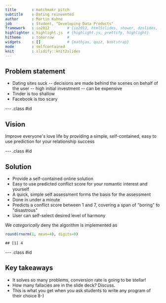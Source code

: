 ```yaml
---
title       : matchmakr pitch
subtitle    : Dating reinvented
author      : Martin Kuhne
job         : Student, "Developing Data Products"
framework   : io2012        # {io2012, html5slides, shower, dzslides, ...}
highlighter : highlight.js  # {highlight.js, prettify, highlight}
hitheme     : tomorrow      # 
widgets     : []            # {mathjax, quiz, bootstrap}
mode        : selfcontained
knit        : slidify::knit2slides
---
```


## Problem statement

- Dating sites suck
-- decisions are made behind the scenes on behalf of the user
-- high initial investment
-- can be expensive
- Tinder is too shallow
- Facebook is too scary

--- .class #id 

## Vision

Improve everyone's love life by providing a simple, self-contained, easy to use prediction for your relationship success

--- .class #id 

## Solution

- Provide a self-contained online solution
- Easy to use predicted conflict score for your romantic interest and yourself
- A quick, simple self assessment forms the basis for the assessment
- Done in under a minute
- Predicts a conflict score between 1 and 7, covering a span of "boring" to "disastrous"
- User can self-select desired level of harmony

We *categorically* deny the algorithm is implemented as

```r
round(rnorm(1, mean=4), digits=0)
```

```
## [1] 4
```

--- .class #id 

## Key takeaways

- It solves so many problems, conversion rate is going to be stellar!
- How many fallacies are in the slide deck? Discuss.
- This is what you get when you ask students to write any program of their choice 8-)
